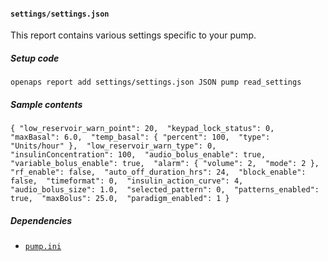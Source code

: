 #### `settings/settings.json`
This report contains various settings specific to your pump.
##### Setup code
`openaps report add settings/settings.json JSON pump read_settings`
##### Sample contents
`{
  "low_reservoir_warn_point": 20, 
  "keypad_lock_status": 0, 
  "maxBasal": 6.0, 
  "temp_basal": {
    "percent": 100, 
    "type": "Units/hour"
  }, 
  "low_reservoir_warn_type": 0, 
  "insulinConcentration": 100, 
  "audio_bolus_enable": true, 
  "variable_bolus_enable": true, 
  "alarm": {
    "volume": 2, 
    "mode": 2
  }, 
  "rf_enable": false, 
  "auto_off_duration_hrs": 24, 
  "block_enable": false, 
  "timeformat": 0, 
  "insulin_action_curve": 4, 
  "audio_bolus_size": 1.0, 
  "selected_pattern": 0, 
  "patterns_enabled": true, 
  "maxBolus": 25.0, 
  "paradigm_enabled": 1
}`
##### Dependencies
* [`pump.ini`](openaps-device-pump.md)
